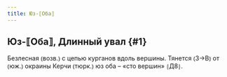 ```yaml
---
title: Юз-⟦Оба⟧
---
```

## Юз-⟦Оба⟧, Длинный увал {#1}

Безлесная ⦅возв.⦆ с цепью курганов вдоль вершины. Тянется ⦅З→В⦆ от ⦅юж.⦆ окраины Керчи ⦅тюрк.⦆ юз оба – «сто вершин» ⦃Д8⦄.
